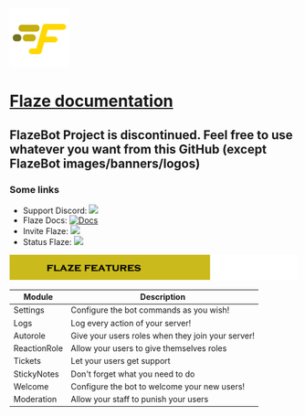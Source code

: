 ![Flaze](docs-images/Flaze/logo105x105.png)
# [Flaze documentation](https://docs.flazebot.com)  

## FlazeBot Project is discontinued. Feel free to use whatever you want from this GitHub (except FlazeBot images/banners/logos)

### Some links
 * Support Discord: [<img src="https://discordapp.com/api/guilds/813024193968734239/widget.png">](https://discord.flazebot.com)
 * Flaze Docs: [![Docs](https://img.shields.io/badge/Flaze-Docs-orange?style=flat-square)](https://docs.flazebot.com)
 * Invite Flaze: [<img src="https://img.shields.io/badge/Flaze-Invite-green?style=flat-square">](https://invite.flazebot.com)
 * Status Flaze: [<img src="https://img.shields.io/badge/Flaze-Status-blue?style=flat-square">](https://status.flazebot.com)
  
  
![Flaze Features](docs-images/Flaze/flaze_features.png)  

|Module|Description|
|-------|-----------|
|Settings|Configure the bot commands as you wish!|
|Logs|Log every action of your server!|
|Autorole|Give your users roles when they join your server!|
|ReactionRole|Allow your users to give themselves roles|
|Tickets|Let your users get support|
|StickyNotes|Don't forget what you need to do|
|Welcome|Configure the bot to welcome your new users!|
|Moderation|Allow your staff to punish your users|
